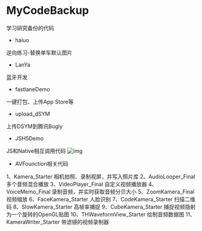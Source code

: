 # MyCodeBackup

学习研究备份的代码

* haluo

逆向练习-替换单车默认图片

* LanYa

蓝牙开发

* fastlaneDemo

一键打包、上传App Store等

* upload_dSYM

上传DSYM到腾讯Bugly

* JSH5Demo

JS和Native相互调用代码
![img](https://github.com/wj610671226/MyCodeBackup/blob/master/JSH5Demo/jsCallNative.gif)<br>

* AVFounction相关代码

1、Kamera_Starter 相机拍照、录制视屏，并写入照片库
2、AudioLooper_Final 多个音频混合播放
3、VideoPlayer_Final 自定义视频播放器
4、VoiceMemo_Final 录制音频，并实时获取音频分贝大小
5、ZoomKamera_Final  视频缩放
6、FaceKamera_Starter 人脸识别
7、CodeKamera_Starter 扫描二维码
8、SlowKamera_Starter 高帧率捕捉
9、CubeKamera_Starter 捕捉视频隐射为一个旋转的OpenGL贴图
10、THWaveformView_Starter 绘制音频数据图
11、KameraWriter_Starter 带滤镜的视频录制器


